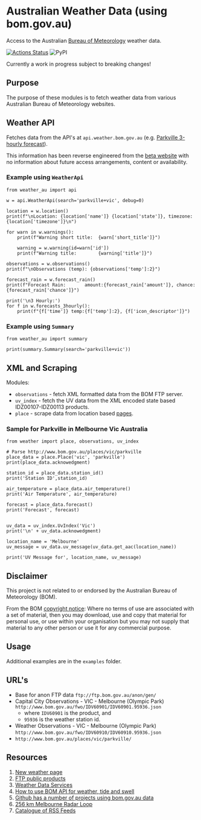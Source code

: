 # Australian Weather Data (using bom.gov.au)
Access to the Australian [Bureau of Meteorology](https://bom.gov.au/) weather data.

[![Actions Status](https://github.com/tonyallan/weather-au/workflows/build/badge.svg)](https://github.com/tonyallan/weather-au/actions)
![PyPI](https://img.shields.io/pypi/v/weather-au)

Currently a work in progress subject to breaking changes!



## Purpose

The purpose of these modules is to fetch weather data from various Australian Bureau of Meteorology websites.



## Weather API

Fetches data from the API's at `api.weather.bom.gov.au` (e.g. [Parkville 3-hourly forecast](https://api.weather.bom.gov.au/v1/locations/r1r143/forecasts/3-hourly)).

This information has been reverse engineered from the [beta website](https://weather.bom.gov.au/) with no information about future access arrangements, content or availability.


### Example using `WeatherApi`
```python3
from weather_au import api

w = api.WeatherApi(search='parkville+vic', debug=0)

location = w.location()
print(f"\nLocation: {location['name']} {location['state']}, timezone:{location['timezone']}\n")

for warn in w.warnings():
    print(f"Warning short title:  {warn['short_title']}")

    warning = w.warning(id=warn['id'])
    print(f"Warning title:        {warning['title']}")

observations = w.observations()
print(f"\nObservations (temp): {observations['temp']:2}")

forecast_rain = w.forecast_rain()
print(f"Forecast Rain:       amount:{forecast_rain['amount']}, chance:{forecast_rain['chance']}")

print('\n3 Hourly:')
for f in w.forecasts_3hourly():
    print(f"{f['time']} temp:{f['temp']:2}, {f['icon_descriptor']}")
```


### Example using `Summary`
```python3
from weather_au import summary

print(summary.Summary(search='parkville+vic'))
```



## XML and Scraping

Modules:

- `observations` - fetch XML formatted data from the BOM FTP server.
- `uv_index` - fetch the UV data from the XML encoded state based IDZ00107-IDZ00113 products.
- `place` - scrape data from location based [pages](http://www.bom.gov.au/places/vic/parkville/).


### Sample for Parkville in Melbourne Vic Australia

```python3
from weather import place, observations, uv_index

# Parse http://www.bom.gov.au/places/vic/parkville
place_data = place.Place('vic', 'parkville')
print(place_data.acknowedgment)

station_id = place_data.station_id()
print('Station ID',station_id)

air_temperature = place_data.air_temperature()
print('Air Temperature', air_temperature)

forecast = place_data.forecast()
print('Forecast', forecast)


uv_data = uv_index.UvIndex('Vic')
print('\n' + uv_data.acknowedgment)

location_name = 'Melbourne'
uv_message = uv_data.uv_message(uv_data.get_aac(location_name))

print('UV Message for', location_name, uv_message)
```



## Disclaimer

This project is not related to or endorsed by the Australian Bureau of Meteorology (BOM). 

From the BOM [copyright notice](http://reg.bom.gov.au/other/copyright.shtml): Where no terms of use are associated with a set of material, then you may download, use and copy that material for personal use, or use within your organisation but you may not supply that material to any other person or use it for any commercial purpose.



## Usage

Additional examples are in the `examples` folder.



## URL's

- Base for anon FTP data `ftp://ftp.bom.gov.au/anon/gen/`
- Capital City Observations - VIC - Melbourne (Olympic Park) `http://www.bom.gov.au/fwo/IDV60901/IDV60901.95936.json`
  - where `IDV60901` is the product, and
  - `95936` is the weather station id.
- Weather Observations - VIC - Melbourne (Olympic Park) `http://www.bom.gov.au/fwo/IDV60910/IDV60910.95936.json`
- `http://www.bom.gov.au/places/vic/parkville/`



## Resources

1. [New weather page](https://weather.bom.gov.au/)
1. [FTP public products](http://www.bom.gov.au/catalogue/anon-ftp.shtml)
1. [Weather Data Services](http://www.bom.gov.au/catalogue/data-feeds.shtml)
1. [How to use BOM API for weather, tide and swell](https://stackoverflow.com/questions/39534018/how-to-use-bom-api-for-weather-tide-and-swell)
1. [Github has a number of projects using bom.gov.au data](https://github.com/search?q=bom.gov.au)
1. [256 km Melbourne Radar Loop](http://www.bom.gov.au/products/IDR022.loop.shtml)
1. [Catalogue of RSS Feeds](http://www.bom.gov.au/rss/)

